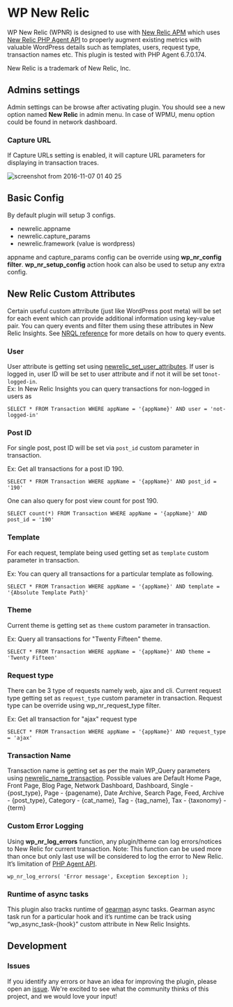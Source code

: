 # WP New Relic

WP New Relic (WPNR) is designed to use with [New Relic APM](https://newrelic.com/application-monitoring) which uses [New Relic PHP Agent API](https://docs.newrelic.com/docs/agents/php-agent/configuration/php-agent-api) to properly augment existing metrics with valuable WordPress details such as templates, users, request type, transaction names etc. This plugin is tested with PHP Agent 6.7.0.174.

New Relic is a trademark of New Relic, Inc.

## Admins settings

Admin settings can be browse after activating plugin. You should see a new option named __New Relic__ in admin menu. In case of WPMU, menu option could be found in network dashboard.

### Capture URL

If Capture URLs setting is enabled, it will capture URL parameters for displaying in transaction traces.

![screenshot from 2016-11-07 01 40 25](https://cloud.githubusercontent.com/assets/2941333/20041170/60d41e3a-a48b-11e6-9282-3f12d874606f.png)

## Basic Config

By default plugin will setup 3 configs.
- newrelic.appname
- newrelic.capture_params
- newrelic.framework (value is wordpress)

appname and capture_params config can be override using __wp_nr_config filter__. __wp_nr_setup_config__ action hook can also be used to setup any extra config.

## New Relic Custom Attributes

Certain useful custom attrribute (just like WordPress post meta) will be set for each event which can provide additional information using key-value pair. You can query events and filter them using these attributes in New Relic Insights. See [NRQL reference](https://docs.newrelic.com/docs/insights/new-relic-insights/using-new-relic-query-language/nrql-reference) for more details on how to query events.

### User

User attribute is getting set using [newrelic_set_user_attributes](https://docs.newrelic.com/docs/agents/php-agent/configuration/php-agent-api#api-set-user-attributes). If user is logged in, user ID will be set to user attribute and if not it will be set to`not-logged-in`.  
Ex: In New Relic Insights you can query transactions for non-logged in users as
```
SELECT * FROM Transaction WHERE appName = '{appName}' AND user = 'not-logged-in'
```

### Post ID
For single post, post ID will be set via `post_id` custom parameter in transaction.
  
Ex: Get all transactions for a post ID 190.
```
SELECT * FROM Transaction WHERE appName = '{appName}' AND post_id = '190'
```

One can also query for post view count for post 190.
```
SELECT count(*) FROM Transaction WHERE appName = '{appName}' AND post_id = '190'
```

### Template

For each request, template being used getting set as `template` custom parameter in transaction.

Ex: You can query all transactions for a particular template as following.
```
SELECT * FROM Transaction WHERE appName = '{appName}' AND template = '{Absolute Template Path}'
```

### Theme

Current theme is getting set as `theme` custom parameter in transaction.

Ex: Query all transactions for "Twenty Fifteen" theme.
```
SELECT * FROM Transaction WHERE appName = '{appName}' AND theme = 'Twenty Fifteen'
```

### Request type

There can be 3 type of requests namely web, ajax and cli. Current request type getting set as `request_type` custom parameter in transaction.
Request type can be override using wp_nr_request_type filter.

Ex: Get all transaction for "ajax" request type
```
SELECT * FROM Transaction WHERE appName = '{appName}' AND request_type = 'ajax'
```

### Transaction Name

Transaction name is getting set as per the main WP_Query parameters using [newrelic_name_transaction](https://docs.newrelic.com/docs/agents/php-agent/configuration/php-agent-api#api-name-wt). 
Possible values are Default Home Page, Front Page, Blog Page, Network Dashboard, Dashboard, Single - {post_type}, Page - {pagename}, Date Archive, Search Page, Feed, Archive - {post_type}, Category - {cat_name}, Tag - {tag_name}, Tax - {taxonomy} - {term}

### Custom Error Logging

Using __wp_nr_log_errors__ function, any plugin/theme can log errors/notices to New Relic for current transaction. 
Note: This function can be used more than once but only last use will be considered to log the error to New Relic. It’s limitation of [PHP Agent API](https://docs.newrelic.com/docs/agents/php-agent/configuration/php-agent-api#api-notice-error).

```
wp_nr_log_errors( 'Error message', Exception $exception );
```

### Runtime of async tasks

This plugin also tracks runtime of [gearman](https://github.com/10up/WP-Gears) async tasks. Gearman async task run for a particular hook and it’s runtime can be track using “wp_async_task-{hook}” custom attribute in New Relic Insights.

## Development

### Issues

If you identify any errors or have an idea for improving the plugin, please open an [issue](https://github.com/10up/wp-newrelic/issues?stage=open). We're excited to see what the community thinks of this project, and we would love your input!
